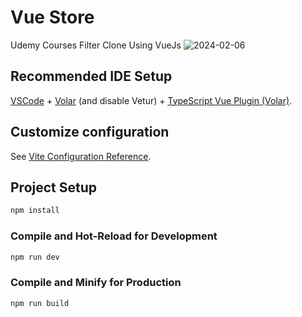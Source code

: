 # Vue Store

Udemy Courses Filter Clone Using VueJs
![2024-02-06](https://github.com/AbdullahBakir97/Vue-Store/assets/127149804/c99c62c2-68fc-4c1e-b901-d18ff31f4f1c)

## Recommended IDE Setup

[VSCode](https://code.visualstudio.com/) + [Volar](https://marketplace.visualstudio.com/items?itemName=Vue.volar) (and disable Vetur) + [TypeScript Vue Plugin (Volar)](https://marketplace.visualstudio.com/items?itemName=Vue.vscode-typescript-vue-plugin).

## Customize configuration

See [Vite Configuration Reference](https://vitejs.dev/config/).

## Project Setup

```sh
npm install
```

### Compile and Hot-Reload for Development

```sh
npm run dev
```

### Compile and Minify for Production

```sh
npm run build
```

